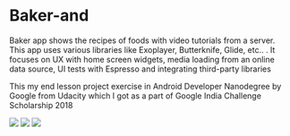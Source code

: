 # Baker-and
Baker app shows the recipes of foods with video tutorials from a server. This app uses various libraries like Exoplayer, Butterknife, Glide, etc.. . It focuses on UX with home screen widgets, media loading from an online data source, UI tests with Espresso and integrating third-party libraries

This my end lesson project exercise in Android Developer Nanodegree by Google from Udacity which I got as a part of Google India Challenge Scholarship 2018

![](static/Br1.png) ![](static/Br2.png) ![](static/Br3.png)
